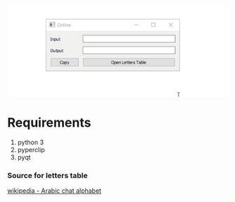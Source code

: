![demo](https://github.com/mazenbesher/Eng2Ara/blob/master/demo.gif)

# Requirements
1. python 3
2. pyperclip
3. pyqt

### Source for letters table
 [wikipedia - Arabic chat alphabet](https://en.wikipedia.org/wiki/Arabic_chat_alphabet)